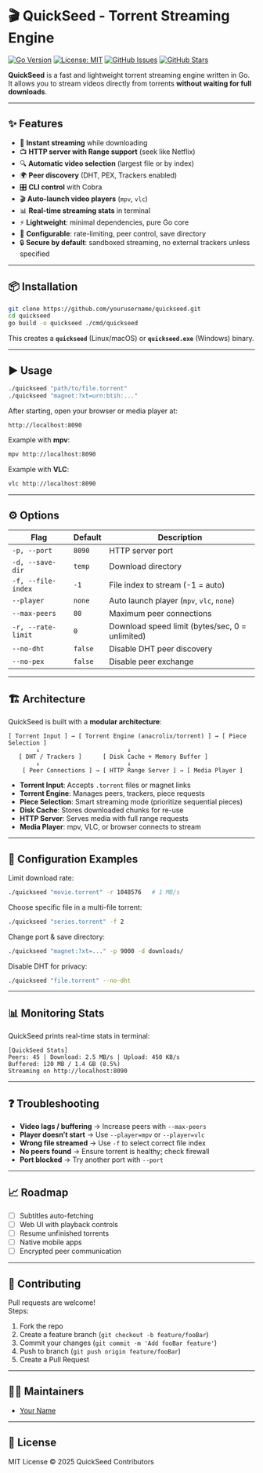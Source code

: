 # 🎬 QuickSeed - Torrent Streaming Engine

[![Go Version](https://img.shields.io/badge/Go-1.21+-00ADD8?logo=go&logoColor=white)](https://golang.org/dl/)
[![License: MIT](https://img.shields.io/badge/License-MIT-yellow.svg)](./LICENSE)
[![GitHub Issues](https://img.shields.io/github/issues/golanpiyush/quickseed)](https://github.com/golanpiyush/quickseed/issues)
[![GitHub Stars](https://img.shields.io/github/stars/golanpiyush/quickseed)](https://github.com/golanpiyush/quickseed/stargazers)

**QuickSeed** is a fast and lightweight torrent streaming engine written in Go.  
It allows you to stream videos directly from torrents **without waiting for full downloads**.

---

## ✨ Features
- 🚀 **Instant streaming** while downloading  
- 📺 **HTTP server with Range support** (seek like Netflix)  
- 🔍 **Automatic video selection** (largest file or by index)  
- 🌍 **Peer discovery** (DHT, PEX, Trackers enabled)  
- 🎛️ **CLI control** with Cobra  
- 🎬 **Auto-launch video players** (`mpv`, `vlc`)  
- 📊 **Real-time streaming stats** in terminal  
- ⚡ **Lightweight**: minimal dependencies, pure Go core  
- 🔧 **Configurable**: rate-limiting, peer control, save directory  
- 🔒 **Secure by default**: sandboxed streaming, no external trackers unless specified  

---

## 📦 Installation
```bash
git clone https://github.com/yourusername/quickseed.git
cd quickseed
go build -o quickseed ./cmd/quickseed
```

This creates a **`quickseed`** (Linux/macOS) or **`quickseed.exe`** (Windows) binary.

---

## ▶️ Usage
```bash
./quickseed "path/to/file.torrent"
./quickseed "magnet:?xt=urn:btih:..."
```

After starting, open your browser or media player at:

```
http://localhost:8090
```

Example with **mpv**:
```bash
mpv http://localhost:8090
```

Example with **VLC**:
```bash
vlc http://localhost:8090
```

---

## ⚙️ Options
| Flag | Default | Description |
|------|---------|-------------|
| `-p, --port` | `8090` | HTTP server port |
| `-d, --save-dir` | `temp` | Download directory |
| `-f, --file-index` | `-1` | File index to stream (-1 = auto) |
| `--player` | `none` | Auto launch player (`mpv`, `vlc`, `none`) |
| `--max-peers` | `80` | Maximum peer connections |
| `-r, --rate-limit` | `0` | Download speed limit (bytes/sec, 0 = unlimited) |
| `--no-dht` | `false` | Disable DHT peer discovery |
| `--no-pex` | `false` | Disable peer exchange |

---

## 🏗️ Architecture

QuickSeed is built with a **modular architecture**:

```
[ Torrent Input ] → [ Torrent Engine (anacrolix/torrent) ] → [ Piece Selection ]
        ↓                         ↓
   [ DHT / Trackers ]      [ Disk Cache + Memory Buffer ]
        ↓                         ↓
    [ Peer Connections ] → [ HTTP Range Server ] → [ Media Player ]
```

- **Torrent Input**: Accepts `.torrent` files or magnet links  
- **Torrent Engine**: Manages peers, trackers, piece requests  
- **Piece Selection**: Smart streaming mode (prioritize sequential pieces)  
- **Disk Cache**: Stores downloaded chunks for re-use  
- **HTTP Server**: Serves media with full range requests  
- **Media Player**: mpv, VLC, or browser connects to stream  

---

## 🔧 Configuration Examples

Limit download rate:
```bash
./quickseed "movie.torrent" -r 1048576   # 1 MB/s
```

Choose specific file in a multi-file torrent:
```bash
./quickseed "series.torrent" -f 2
```

Change port & save directory:
```bash
./quickseed "magnet:?xt=..." -p 9000 -d downloads/
```

Disable DHT for privacy:
```bash
./quickseed "file.torrent" --no-dht
```

---

## 📊 Monitoring Stats
QuickSeed prints real-time stats in terminal:

```
[QuickSeed Stats]
Peers: 45 | Download: 2.5 MB/s | Upload: 450 KB/s
Buffered: 120 MB / 1.4 GB (8.5%)
Streaming on http://localhost:8090
```

---

## ❓ Troubleshooting
- **Video lags / buffering** → Increase peers with `--max-peers`  
- **Player doesn’t start** → Use `--player=mpv` or `--player=vlc`  
- **Wrong file streamed** → Use `-f` to select correct file index  
- **No peers found** → Ensure torrent is healthy; check firewall  
- **Port blocked** → Try another port with `--port`  

---

## 📈 Roadmap
- [ ] Subtitles auto-fetching  
- [ ] Web UI with playback controls  
- [ ] Resume unfinished torrents  
- [ ] Native mobile apps  
- [ ] Encrypted peer communication  

---

## 🤝 Contributing
Pull requests are welcome!  
Steps:
1. Fork the repo  
2. Create a feature branch (`git checkout -b feature/fooBar`)  
3. Commit your changes (`git commit -m 'Add fooBar feature'`)  
4. Push to branch (`git push origin feature/fooBar`)  
5. Create a Pull Request  

---

## 🧑‍💻 Maintainers
- [Your Name](https://github.com/yourusername)

---

## 📜 License
MIT License © 2025 QuickSeed Contributors
